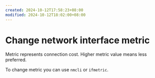 ```yaml
---
created: 2024-10-12T17:58:23+08:00
modified: 2024-10-12T18:02:00+08:00
---
```


# Change network interface metric

Metric represents connection cost. Higher metric value means less preferred.

To change metric you can use `nmcli` or `ifmetric`.

```bash

```
